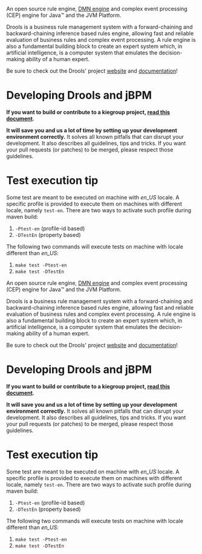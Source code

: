 <!--
  Licensed to the Apache Software Foundation (ASF) under one
  or more contributor license agreements.  See the NOTICE file
  distributed with this work for additional information
  regarding copyright ownership.  The ASF licenses this file
  to you under the Apache License, Version 2.0 (the
  "License"); you may not use this file except in compliance
  with the License.  You may obtain a copy of the License at

    http://www.apache.org/licenses/LICENSE-2.0

  Unless required by applicable law or agreed to in writing,
  software distributed under the License is distributed on an
  "AS IS" BASIS, WITHOUT WARRANTIES OR CONDITIONS OF ANY
  KIND, either express or implied.  See the License for the
  specific language governing permissions and limitations
  under the License.
  -->

An open source rule engine, [DMN engine](https://drools.org/learn/dmn.html) and complex event processing (CEP) engine for Java™ and the JVM Platform.

Drools is a business rule management system with a forward-chaining and backward-chaining inference based rules engine, allowing fast and reliable evaluation of business rules and complex event processing. A rule engine is also a fundamental building block to create an expert system which, in artificial intelligence, is a computer system that emulates the decision-making ability of a human expert.

Be sure to check out the Drools' project [website](https://drools.org) and [documentation](https://drools.org/learn/documentation.html)!

Developing Drools and jBPM
==========================

**If you want to build or contribute to a kiegroup project, [read this document](https://github.com/kiegroup/droolsjbpm-build-bootstrap/blob/main/README.md).**

**It will save you and us a lot of time by setting up your development environment correctly.**
It solves all known pitfalls that can disrupt your development.
It also describes all guidelines, tips and tricks.
If you want your pull requests (or patches) to be merged, please respect those guidelines.


Test execution tip
==================

Some test are meant to be executed on machine with _en_US_ locale.
A specific profile is provided to execute them on machines with different locale, namely `test-en`.
There are two ways to activate such profile during maven build:
1. `-Ptest-en` (profile-id based)
2. `-DTestEn` (property based)

The following two commands will execute tests on machine with locale different than _en_US_:

1. `make test -Ptest-en`
2. `make test -DTestEn`





An open source rule engine, [DMN engine](https://drools.org/learn/dmn.html) and complex event processing (CEP) engine for Java™ and the JVM Platform.

Drools is a business rule management system with a forward-chaining and backward-chaining inference based rules engine, allowing fast and reliable evaluation of business rules and complex event processing. A rule engine is also a fundamental building block to create an expert system which, in artificial intelligence, is a computer system that emulates the decision-making ability of a human expert.

Be sure to check out the Drools' project [website](https://drools.org) and [documentation](https://drools.org/learn/documentation.html)!

Developing Drools and jBPM
==========================

**If you want to build or contribute to a kiegroup project, [read this document](https://github.com/kiegroup/droolsjbpm-build-bootstrap/blob/main/README.md).** 

**It will save you and us a lot of time by setting up your development environment correctly.**
It solves all known pitfalls that can disrupt your development.
It also describes all guidelines, tips and tricks.
If you want your pull requests (or patches) to be merged, please respect those guidelines.


Test execution tip
==================

Some test are meant to be executed on machine with _en_US_ locale.
A specific profile is provided to execute them on machines with different locale, namely `test-en`.
There are two ways to activate such profile during maven build:
1. `-Ptest-en` (profile-id based)
2. `-DTestEn` (property based)

The following two commands will execute tests on machine with locale different than _en_US_:

1. `make test -Ptest-en`
2. `make test -DTestEn`



